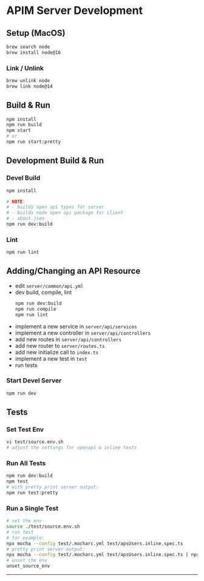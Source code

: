 # APIM Server Development

## Setup (MacOS)

````bash
brew search node
brew install node@16
````

### Link / Unlink
````bash
brew unlink node
brew link node@14
````
## Build & Run
````bash
npm install
npm run build
npm start
# or
npm run start:pretty
````

## Development Build & Run
### Devel Build
````bash
npm install
````
````bash
# NOTE:
# - builds open api types for server
# - builds node open api package for client
# - about.json
npm run dev:build
````
### Lint
````bash
npm run lint
````

## Adding/Changing an API Resource
- edit `server/common/api.yml`
- dev build, compile, lint
  ````bash
  npm run dev:build
  npm run compile
  npm run lint
  ````
- implement a new service in `server/api/services`
- implement a new controller in `server/api/controllers`
- add new routes in `server/api/controllers`
- add new router to `server/routes.ts`
- add new initialize call to `index.ts`
- implement a new test in `test`
- run tests

### Start Devel Server
````bash
npm run dev
````

## Tests

### Set Test Env
````bash
vi test/source.env.sh
# adjust the settings for openapi & inline tests
````
### Run All Tests
````bash
npm run dev:build
npm test
# with pretty print server output:
npm run test:pretty
````

### Run a Single Test
````bash
# set the env
source ./test/source.env.sh
# run test
# for example:
npx mocha --config test/.mocharc.yml test/apsUsers.inline.spec.ts
# pretty print server output:
npx mocha --config test/.mocharc.yml test/apsUsers.inline.spec.ts | npx pino-pretty
# unset the env
unset_source_env
````

---
